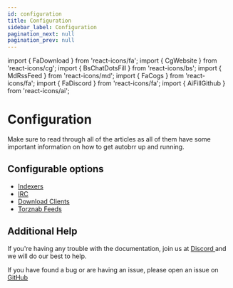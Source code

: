 ```yaml
---
id: configuration
title: Configuration
sidebar_label: Configuration
pagination_next: null
pagination_prev: null
---
```


import { FaDownload } from 'react-icons/fa';
import { CgWebsite } from 'react-icons/cg';
import { BsChatDotsFill } from 'react-icons/bs';
import { MdRssFeed } from 'react-icons/md';
import { FaCogs } from 'react-icons/fa';
import { FaDiscord } from 'react-icons/fa';
import { AiFillGithub } from 'react-icons/ai';

# Configuration <FaCogs />

Make sure to read through all of the articles as all of them have some important information on how to get autobrr up and running.

## Configurable options

* [Indexers <CgWebsite />](./indexers)
* [IRC <BsChatDotsFill />](./irc)
* [Download Clients <FaDownload />](./download-clients)
* [Torznab Feeds <MdRssFeed />](./torznab-feeds)

## Additional Help

If you're having any trouble with the documentation, join us at [Discord <FaDiscord />](https://discord.gg/WQ2eUycxyT) and we will do our best to help.

If you have found a bug or are having an issue, please open an issue on [GitHub <AiFillGithub />](https://github.com/autobrr/autobrr/issues/)
